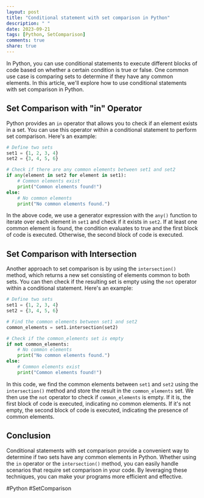 ```yaml
---
layout: post
title: "Conditional statement with set comparison in Python"
description: " "
date: 2023-09-21
tags: [Python, SetComparison]
comments: true
share: true
---
```


In Python, you can use conditional statements to execute different blocks of code based on whether a certain condition is true or false. One common use case is comparing sets to determine if they have any common elements. In this article, we'll explore how to use conditional statements with set comparison in Python.

## Set Comparison with "in" Operator

Python provides an `in` operator that allows you to check if an element exists in a set. You can use this operator within a conditional statement to perform set comparison. Here's an example:

```python
# Define two sets
set1 = {1, 2, 3, 4}
set2 = {3, 4, 5, 6}

# Check if there are any common elements between set1 and set2
if any(element in set2 for element in set1):
    # Common elements exist
    print("Common elements found!")
else:
    # No common elements
    print("No common elements found.")
```

In the above code, we use a generator expression with the `any()` function to iterate over each element in `set1` and check if it exists in `set2`. If at least one common element is found, the condition evaluates to true and the first block of code is executed. Otherwise, the second block of code is executed.

## Set Comparison with Intersection

Another approach to set comparison is by using the `intersection()` method, which returns a new set consisting of elements common to both sets. You can then check if the resulting set is empty using the `not` operator within a conditional statement. Here's an example:

```python
# Define two sets
set1 = {1, 2, 3, 4}
set2 = {3, 4, 5, 6}

# Find the common elements between set1 and set2
common_elements = set1.intersection(set2)

# Check if the common_elements set is empty
if not common_elements:
    # No common elements
    print("No common elements found.")
else:
    # Common elements exist
    print("Common elements found!")
```

In this code, we find the common elements between `set1` and `set2` using the `intersection()` method and store the result in the `common_elements` set. We then use the `not` operator to check if `common_elements` is empty. If it is, the first block of code is executed, indicating no common elements. If it's not empty, the second block of code is executed, indicating the presence of common elements.

## Conclusion

Conditional statements with set comparison provide a convenient way to determine if two sets have any common elements in Python. Whether using the `in` operator or the `intersection()` method, you can easily handle scenarios that require set comparison in your code. By leveraging these techniques, you can make your programs more efficient and effective.

\#Python \#SetComparison